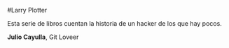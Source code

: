 #Larry Plotter

Esta serie de libros cuentan la historia de un hacker de los que hay pocos.

**Julio Cayulla**, Git Loveer

